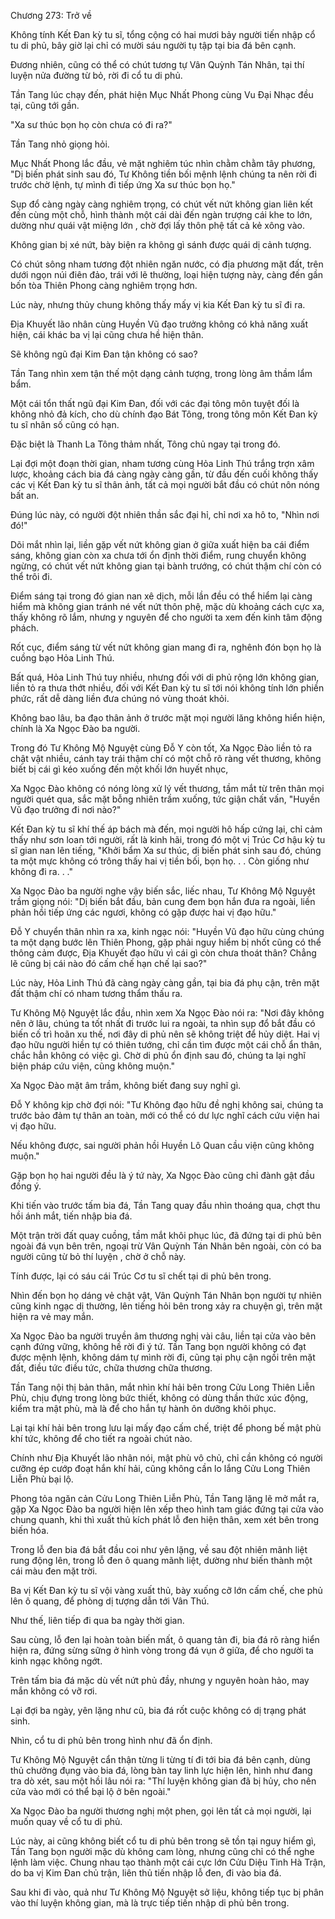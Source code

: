 




Chương 273: Trở về


Không tính Kết Đan kỳ tu sĩ, tổng cộng có hai mươi bảy người tiến nhập cổ tu di phủ, bây giờ lại chỉ có mười sáu người tụ tập tại bia đá bên cạnh.

Đương nhiên, cũng có thể có chút tương tự Vân Quỳnh Tán Nhân, tại thí luyện nửa đường từ bỏ, rời đi cổ tu di phủ.

Tần Tang lúc chạy đến, phát hiện Mục Nhất Phong cùng Vu Đại Nhạc đều tại, cũng tới gần.

"Xa sư thúc bọn họ còn chưa có đi ra?"

Tần Tang nhỏ giọng hỏi.

Mục Nhất Phong lắc đầu, vẻ mặt nghiêm túc nhìn chằm chằm tây phương, "Dị biến phát sinh sau đó, Tư Không tiền bối mệnh lệnh chúng ta nên rời đi trước chờ lệnh, tự mình đi tiếp ứng Xa sư thúc bọn họ."

Sụp đổ càng ngày càng nghiêm trọng, có chút vết nứt không gian liên kết đến cùng một chỗ, hình thành một cái dài đến ngàn trượng cái khe to lớn, dường như quái vật miệng lớn , chờ đợi lấy thôn phệ tất cả kẻ xông vào.

Không gian bị xé nứt, bày biện ra không gì sánh được quái dị cảnh tượng.

Có chút sông nham tương đột nhiên ngăn nước, có địa phương mặt đất, trên dưới ngọn núi điên đảo, trái với lẽ thường, loại hiện tượng này, càng đến gần bốn tòa Thiên Phong càng nghiêm trọng hơn.

Lúc này, nhưng thủy chung không thấy mấy vị kia Kết Đan kỳ tu sĩ đi ra.

Địa Khuyết lão nhân cùng Huyền Vũ đạo trưởng không có khả năng xuất hiện, cái khác ba vị lại cũng chưa hề hiện thân.

Sẽ không ngũ đại Kim Đan tận không có sao?

Tần Tang nhìn xem tận thế một dạng cảnh tượng, trong lòng âm thầm lẩm bẩm.

Một cái tổn thất ngũ đại Kim Đan, đối với các đại tông môn tuyệt đối là không nhỏ đả kích, cho dù chính đạo Bát Tông, trong tông môn Kết Đan kỳ tu sĩ nhân số cũng có hạn.

Đặc biệt là Thanh La Tông thảm nhất, Tông chủ ngay tại trong đó.

Lại đợi một đoạn thời gian, nham tương cùng Hỏa Linh Thú trắng trợn xâm lược, khoảng cách bia đá càng ngày càng gần, từ đầu đến cuối không thấy các vị Kết Đan kỳ tu sĩ thân ảnh, tất cả mọi người bắt đầu có chút nôn nóng bất an.

Đúng lúc này, có người đột nhiên thần sắc đại hỉ, chỉ nơi xa hô to, "Nhìn nơi đó!"

Dõi mắt nhìn lại, liền gặp vết nứt không gian ở giữa xuất hiện ba cái điểm sáng, không gian còn xa chưa tới ổn định thời điểm, rung chuyển không ngừng, có chút vết nứt không gian tại bành trướng, có chút thậm chí còn có thể trôi đi.

Điểm sáng tại trong đó gian nan xê dịch, mỗi lần đều có thể hiểm lại càng hiểm mà không gian tránh né vết nứt thôn phệ, mặc dù khoảng cách cực xa, thấy không rõ lắm, nhưng y nguyên để cho người ta xem đến kinh tâm động phách.

Rốt cục, điểm sáng từ vết nứt không gian mang đi ra, nghênh đón bọn họ là cuồng bạo Hỏa Linh Thú.

Bất quá, Hỏa Linh Thú tuy nhiều, nhưng đối với di phủ rộng lớn không gian, liền tỏ ra thưa thớt nhiều, đối với Kết Đan kỳ tu sĩ tới nói không tính lớn phiền phức, rất dễ dàng liền đưa chúng nó vùng thoát khỏi.

Không bao lâu, ba đạo thân ảnh ở trước mặt mọi người lăng không hiển hiện, chính là Xa Ngọc Đào ba người.

Trong đó Tư Không Mộ Nguyệt cùng Đỗ Y còn tốt, Xa Ngọc Đào liền tỏ ra chật vật nhiều, cánh tay trái thậm chí có một chỗ rõ ràng vết thương, không biết bị cái gì kéo xuống đến một khối lớn huyết nhục,

Xa Ngọc Đào không có nóng lòng xử lý vết thương, tầm mắt từ trên thân mọi người quét qua, sắc mặt bỗng nhiên trầm xuống, tức giận chất vấn, "Huyền Vũ đạo trưởng đi nơi nào?"

Kết Đan kỳ tu sĩ khí thế áp bách mà đến, mọi người hô hấp cứng lại, chỉ cảm thấy như sơn loan tới người, rất là kinh hãi, trong đó một vị Trúc Cơ hậu kỳ tu sĩ gian nan lên tiếng, "Khởi bẩm Xa sư thúc, dị biến phát sinh sau đó, chúng ta một mực không có trông thấy hai vị tiền bối, bọn họ. . . Còn giống như không đi ra. . ."

Xa Ngọc Đào ba người nghe vậy biến sắc, liếc nhau, Tư Không Mộ Nguyệt trầm giọng nói: "Dị biến bắt đầu, bản cung đem bọn hắn đưa ra ngoài, liền phản hồi tiếp ứng các ngươi, không có gặp được hai vị đạo hữu."

Đỗ Y chuyển thân nhìn ra xa, kinh ngạc nói: "Huyền Vũ đạo hữu cùng chúng ta một dạng bước lên Thiên Phong, gặp phải nguy hiểm bị nhốt cũng có thể thông cảm được, Địa Khuyết đạo hữu vì cái gì còn chưa thoát thân? Chẳng lẽ cũng bị cái nào đó cấm chế hạn chế lại sao?"

Lúc này, Hỏa Linh Thú đã càng ngày càng gần, tại bia đá phụ cận, trên mặt đất thậm chí có nham tương thẩm thấu ra.

Tư Không Mộ Nguyệt lắc đầu, nhìn xem Xa Ngọc Đào nói ra: "Nơi đây không nên ở lâu, chúng ta tốt nhất đi trước lui ra ngoài, ta nhìn sụp đổ bắt đầu có biến cố trì hoãn xu thế, nơi đây di phủ nên sẽ không triệt để hủy diệt. Hai vị đạo hữu người hiền tự có thiên tướng, chỉ cần tìm được một cái chỗ ẩn thân, chắc hẳn không có việc gì. Chờ di phủ ổn định sau đó, chúng ta lại nghĩ biện pháp cứu viện, cũng không muộn."

Xa Ngọc Đào mặt âm trầm, không biết đang suy nghĩ gì.

Đỗ Y không kịp chờ đợi nói: "Tư Không đạo hữu đề nghị không sai, chúng ta trước bảo đảm tự thân an toàn, mới có thể có dư lực nghĩ cách cứu viện hai vị đạo hữu.

Nếu không được, sai người phản hồi Huyền Lô Quan cầu viện cũng không muộn."

Gặp bọn họ hai người đều là ý tứ này, Xa Ngọc Đào cũng chỉ đành gật đầu đồng ý.

Khi tiến vào trước tấm bia đá, Tần Tang quay đầu nhìn thoáng qua, chợt thu hồi ánh mắt, tiến nhập bia đá.

Một trận trời đất quay cuồng, tầm mắt khôi phục lúc, đã đứng tại di phủ bên ngoài đá vụn bên trên, ngoại trừ Vân Quỳnh Tán Nhân bên ngoài, còn có ba người cũng từ bỏ thí luyện , chờ ở chỗ này.

Tính được, lại có sáu cái Trúc Cơ tu sĩ chết tại di phủ bên trong.

Nhìn đến bọn họ dáng vẻ chật vật, Vân Quỳnh Tán Nhân bọn người tự nhiên cũng kinh ngạc dị thường, lên tiếng hỏi bên trong xảy ra chuyện gì, trên mặt hiện ra vẻ may mắn.

Xa Ngọc Đào ba người truyền âm thương nghị vài câu, liền tại cửa vào bên cạnh đứng vững, không hề rời đi ý tứ. Tần Tang bọn người không có đạt được mệnh lệnh, không dám tự mình rời đi, cũng tại phụ cận ngồi trên mặt đất, điều tức điều tức, chữa thương chữa thương.

Tần Tang nội thị bản thân, mắt nhìn khí hải bên trong Cửu Long Thiên Liễn Phù, chịu đựng trong lòng bức thiết, không có dùng thần thức xúc động, kiểm tra mật phù, mà là để cho hắn tự hành ôn dưỡng khôi phục.

Lại tại khí hải bên trong lưu lại mấy đạo cấm chế, triệt để phong bế mật phù khí tức, không để cho tiết ra ngoài chút nào.

Chính như Địa Khuyết lão nhân nói, mật phù vô chủ, chỉ cần không có người cưỡng ép cướp đoạt hắn khí hải, cũng không cần lo lắng Cửu Long Thiên Liễn Phù bại lộ.

Phong tỏa ngăn cản Cửu Long Thiên Liễn Phù, Tần Tang lặng lẽ mở mắt ra, gặp Xa Ngọc Đào ba người hiện lên xếp theo hình tam giác đứng tại cửa vào chung quanh, khi thì xuất thủ kích phát lỗ đen hiện thân, xem xét bên trong biến hóa.

Trong lỗ đen bia đá bắt đầu coi như yên lặng, về sau đột nhiên mãnh liệt rung động lên, trong lỗ đen ô quang mãnh liệt, dường như biến thành một cái màu đen mặt trời.

Ba vị Kết Đan kỳ tu sĩ vội vàng xuất thủ, bày xuống cỡ lớn cấm chế, che phủ lên ô quang, để phòng dị tượng dẫn tới Vân Thú.

Như thế, liên tiếp đi qua ba ngày thời gian.

Sau cùng, lỗ đen lại hoàn toàn biến mất, ô quang tản đi, bia đá rõ ràng hiển hiện ra, đứng sừng sững ở hình vòng trong đá vụn ở giữa, để cho người ta kinh ngạc không ngớt.

Trên tấm bia đá mặc dù vết nứt phủ đầy, nhưng y nguyên hoàn hảo, may mắn không có vỡ rơi.

Lại đợi ba ngày, yên lặng như cũ, bia đá rốt cuộc không có dị trạng phát sinh.

Nhìn, cổ tu di phủ bên trong hình như đã ổn định.

Tư Không Mộ Nguyệt cẩn thận từng li từng tí đi tới bia đá bên cạnh, dùng thủ chưởng đụng vào bia đá, lòng bàn tay linh lực hiện lên, hình như đang tra dò xét, sau một hồi lâu nói ra: "Thí luyện không gian đã bị hủy, cho nên cửa vào mới có thể bại lộ ở bên ngoài."

Xa Ngọc Đào ba người thương nghị một phen, gọi lên tất cả mọi người, lại muốn quay về cổ tu di phủ.

Lúc này, ai cũng không biết cổ tu di phủ bên trong sẽ tồn tại nguy hiểm gì, Tần Tang bọn người mặc dù không cam lòng, nhưng cũng chỉ có thể nghe lệnh làm việc. Chung nhau tạo thành một cái cực lớn Cửu Diệu Tinh Hà Trận, do ba vị Kim Đan chủ trận, liên thủ tiến nhập lỗ đen, đi vào bia đá.

Sau khi đi vào, quả như Tư Không Mộ Nguyệt sở liệu, không tiếp tục bị phân vào thí luyện không gian, mà là trực tiếp tiến nhập di phủ bên trong.




